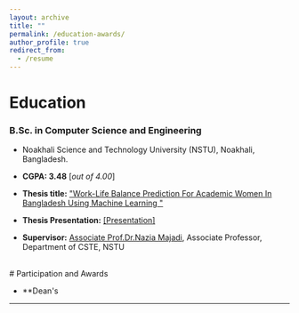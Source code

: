 ```yaml
---
layout: archive
title: ""
permalink: /education-awards/
author_profile: true
redirect_from:
  - /resume
---
```



# Education


### B.Sc. in Computer Science and Engineering


* Noakhali Science and Technology University (NSTU), Noakhali, Bangladesh.
* **CGPA:  3.48** [*out of 4.00*]

* **Thesis title:** ["Work-Life Balance Prediction For Academic Women In Bangladesh Using Machine Learning "](https://ireen-46.github.io/Ireen.github.io//files/Thesis_paper.pdf) 
* **Thesis Presentation:** [[Presentation]](https://ireen-46.github.io/Ireen.github.io//files/Thesis_presentation.pdf) 
* **Supervisor:** [Associate Prof.Dr.Nazia Majadi](https://scholar.google.com/citations?user=0ZPZvzEAAAAJ&hl=en&oi=ao), Associate Professor, Department of CSTE, NSTU

<br /> 
# Participation and Awards

* **Dean's

___________________________________________